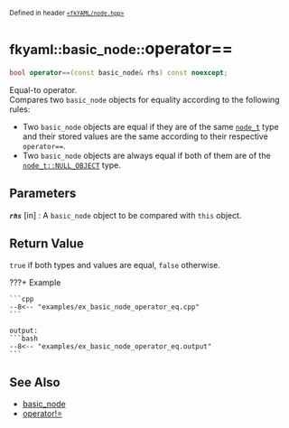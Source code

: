 <small>Defined in header [`<fkYAML/node.hpp>`](https://github.com/fktn-k/fkYAML/blob/develop/include/fkYAML/node.hpp)</small>

# <small>fkyaml::basic_node::</small>operator==

```cpp
bool operator==(const basic_node& rhs) const noexcept;
```

Equal-to operator.  
Compares two `basic_node` objects for equality according to the following rules:  

* Two `basic_node` objects are equal if they are of the same [`node_t`](node_t.md) type and their stored values are the same according to their respective `operator==`.
* Two `basic_node` objects are always equal if both of them are of the [`node_t::NULL_OBJECT`](node_t.md) type.

## **Parameters**

***`rhs`*** [in]
:   A `basic_node` object to be compared with `this` object.

## **Return Value**

`true` if both types and values are equal, `false` otherwise.

???+ Example

    ```cpp
    --8<-- "examples/ex_basic_node_operator_eq.cpp"
    ```

    output:
    ```bash
    --8<-- "examples/ex_basic_node_operator_eq.output"
    ```

## **See Also**

* [basic_node](index.md)
* [operator!=](operator_ne.md)
